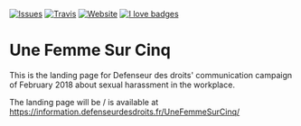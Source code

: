 [![Issues](https://img.shields.io/github/issues/DefenseurDesDroits/UneFemmeSurCinq.svg?style=flat-square)](https://github.com/DefenseurDesDroits/UneFemmeSurCinq/issues)
[![Travis](https://img.shields.io/travis/DefenseurDesDroits/UneFemmeSurCinq.svg?style=flat-square)](https://travis-ci.org/DefenseurDesDroits/UneFemmeSurCinq)
[![Website](https://img.shields.io/website-up-down-green-red/https/information.defenseurdesdroits.fr/unefemmesurcinq/.svg?style=flat-square)](https://information.defenseurdesdroits.fr/unefemmesurcinq/)
[![I love badges](https://img.shields.io/badge/I%20love-badges-FF00FF.svg?style=flat-square)](https://shields.io)

# Une Femme Sur Cinq

This is the landing page for Defenseur des droits' communication campaign of February 2018 about sexual harassment in the workplace.

The landing page will be / is available at https://information.defenseurdesdroits.fr/UneFemmeSurCinq/